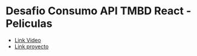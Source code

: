 # Desafio Consumo API TMBD React - Peliculas

- [Link Video](https://www.youtube.com/watch?v=xXHt1pa82Lo)
- [Link proyecto](https://victor-yanez-chavarria.github.io/react_consumoAPI/)

